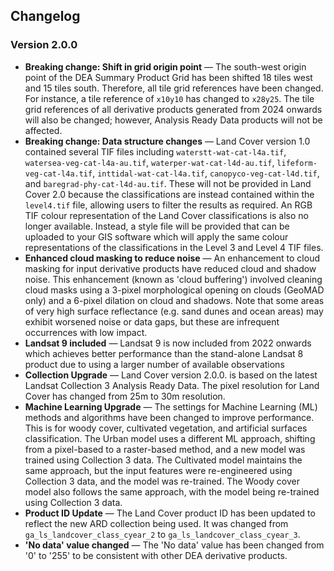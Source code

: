 ## Changelog

### Version 2.0.0

* **Breaking change: Shift in grid origin point** &mdash; The south-west origin point of the DEA Summary Product Grid has been shifted 18 tiles west and 15 tiles south. Therefore, all tile grid references have been changed. For instance, a tile reference of `x10y10` has changed to `x28y25`. The tile grid references of all derivative products generated from 2024 onwards will also be changed; however, Analysis Ready Data products will not be affected.
* **Breaking change: Data structure changes** &mdash; Land Cover version 1.0 contained several TIF files including `waterstt-wat-cat-l4a.tif`, `watersea-veg-cat-l4a-au.tif`, `waterper-wat-cat-l4d-au.tif`, `lifeform-veg-cat-l4a.tif`, `inttidal-wat-cat-l4a.tif`, `canopyco-veg-cat-l4d.tif`, and `baregrad-phy-cat-l4d-au.tif`. These will not be provided in Land Cover 2.0 because the classifications are instead contained within the `level4.tif` file, allowing users to filter the results as required. An RGB TIF colour representation of the Land Cover classifications is also no longer available. Instead, a style file will be provided that can be uploaded to your GIS software which will apply the same colour representations of the classifications in the Level 3 and Level 4 TIF files.
* **Enhanced cloud masking to reduce noise** &mdash; An enhancement to cloud masking for input derivative products have reduced cloud and shadow noise. This enhancement (known as 'cloud buffering') involved cleaning cloud masks using a 3-pixel morphological opening on clouds (GeoMAD only) and a 6-pixel dilation on cloud and shadows. Note that some areas of very high surface reflectance (e.g. sand dunes and ocean areas) may exhibit worsened noise or data gaps, but these are infrequent occurrences with low impact.
* **Landsat 9 included** &mdash; Landsat 9 is now included from 2022 onwards which achieves better performance than the stand-alone Landsat 8 product due to using a larger number of available observations
* **Collection Upgrade** &mdash; Land Cover version 2.0.0. is based on the latest Landsat Collection 3 Analysis Ready Data. The pixel resolution for Land Cover has changed from 25m to 30m resolution.
* **Machine Learning Upgrade** &mdash; The settings for Machine Learning (ML) methods and algorithms have been changed to improve performance. This is for woody cover, cultivated vegetation, and artificial surfaces classification. The Urban model uses a different ML approach, shifting from a pixel-based to a raster-based method, and a new model was trained using Collection 3 data. The Cultivated model maintains the same approach, but the input features were re-engineered using Collection 3 data, and the model was re-trained. The Woody cover model also follows the same approach, with the model being re-trained using Collection 3 data.
* **Product ID Update** &mdash; The Land Cover product ID has been updated to reflect the new ARD collection being used. It was changed from `ga_ls_landcover_class_cyear_2` to `ga_ls_landcover_class_cyear_3`.
* **'No data' value changed** &mdash; The 'No data' value has been changed from '0' to '255' to be consistent with other DEA derivative products.

